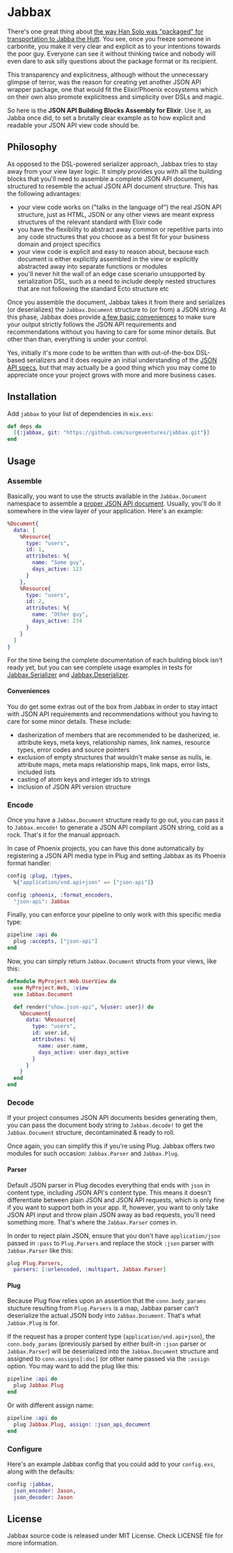 # Jabbax

There's one great thing about [the way Han Solo was "packaged" for transportation to Jabba the
Hutt][Han Solo serialization]. You see, once you freeze someone in carbonite, you make it very
clear and explicit as to your intentions towards the poor guy. Everyone can see it without thinking
twice and nobody will even dare to ask silly questions about the package format or its recipient.

This transparency and explicitness, although without the unnecessary glimpse of terror, was the
reason for creating yet another JSON API wrapper package, one that would fit the Elixir/Phoenix
ecosystems which on their own also promote explicitness and simplicity over DSLs and magic.

So here is the **JSON API Building Blocks Assembly for Elixir**. Use it, as Jabba once did, to set
a brutally clear example as to how explicit and readable your JSON API view code should be.

## Philosophy

As opposed to the DSL-powered serializer approach, Jabbax tries to stay away from your view
layer logic. It simply provides you with all the building blocks that you'll need to assemble a
complete JSON API document, structured to resemble the actual JSON API document structure. This has
the following advantages:

- your view code works on ("talks in the language of") the real JSON API structure, just as HTML,
  JSON or any other views are meant express structures of the relevant standard with Elixir code
- you have the flexibility to abstract away common or repetitive parts into any code structures
  that you choose as a best fit for your business domain and project specifics
- your view code is explicit and easy to reason about, because each document is either explicitly
  assembled in the view or explicitly abstracted away into separate functions or modules
- you'll never hit the wall of an edge case scenario unsupported by serialization DSL, such as a
  need to include deeply nested structures that are not following the standard Ecto structure etc

Once you assemble the document, Jabbax takes it from there and serializes (or deserializes) the
`Jabbax.Document` structure to (or from) a JSON string. At this phase, Jabbax does provide [a few
basic conveniences](#conveniences) to make sure your output strictly follows the JSON API
requirements and recommendations without you having to care for some minor details. But other than
than, everything is under your control.

Yes, initially it's more code to be written than with out-of-the-box DSL-based serializers and it
does require an initial understanding of the [JSON API specs][JSON API spec], but that may actually
be a good thing which you may come to appreciate once your project grows with more and more
business cases.

## Installation

Add `jabbax` to your list of dependencies in `mix.exs`:

```elixir
def deps do
  [{:jabbax, git: "https://github.com/surgeventures/jabbax.git"}]
end
```

## Usage

### Assemble

Basically, you want to use the structs available in the `Jabbax.Document` namespace to assemble a
[proper JSON API document][JSON API spec]. Usually, you'll do it somewhere in the view layer of
your application. Here's an example:

```elixir
%Document{
  data: [
    %Resource{
      type: "users",
      id: 1,
      attributes: %{
        name: "Some guy",
        days_active: 123
      }
    },
    %Resource{
      type: "users",
      id: 2,
      attributes: %{
        name: "Other guy",
        days_active: 234
      }
    }
  ]
}
```

For the time being the complete documentation of each building block isn't ready yet, but you can
see complete usage examples in tests for [Jabbax.Serializer](./test/jabbax/serializer_test.exs) and
[Jabbax.Deserializer](./test/jabbax/deserializer_test.exs).

#### Conveniences

You do get some extras out of the box from Jabbax in order to stay intact with JSON API
requirements and recommendations without you having to care for some minor details. These include:

- dasherization of members that are recommended to be dasherized, ie. attribute keys, meta keys,
  relationship names, link names, resource types, error codes and source pointers
- exclusion of empty structures that wouldn't make sense as nulls, ie. attribute maps, meta maps
  relationship maps, link maps, error lists, included lists
- casting of atom keys and integer ids to strings
- inclusion of JSON API version structure

### Encode

Once you have a `Jabbax.Document` structure ready to go out, you can pass it to `Jabbax.encode!`
to generate a JSON API compilant JSON string, cold as a rock. That's it for the manual approach.

In case of Phoenix projects, you can have this done automatically by registering a JSON API media
type in Plug and setting Jabbax as its Phoenix format handler:

```elixir
config :plug, :types,
  %{"application/vnd.api+json" => ["json-api"]}

config :phoenix, :format_encoders,
  "json-api": Jabbax
```

Finally, you can enforce your pipeline to only work with this specific media type:

```elixir
pipeline :api do
  plug :accepts, ["json-api"]
end
```

Now, you can simply return `Jabbax.Document` structs from your views, like this:

```elixir
defmodule MyProject.Web.UserView do
  use MyProject.Web, :view
  use Jabbax.Document

  def render("show.json-api", %{user: user}) do
    %Document{
      data: %Resource{
        type: "users",
        id: user.id,
        attributes: %{
          name: user.name,
          days_active: user.days_active
        }
      }
    }
  end
end
```

### Decode

If your project consumes JSON API documents besides generating them, you can pass the document body
string to `Jabbax.decode!` to get the `Jabbax.Document` structure, decontaminated & ready to roll.

Once again, you can simplify this if you're using Plug. Jabbax offers two modules for such
occasion: `Jabbax.Parser` and `Jabbax.Plug`.

#### Parser

Default JSON parser in Plug decodes everything that ends with `json` in content type, including
JSON API's content type. This means it doesn't differentiate between plain JSON and JSON API
requests, which is only fine if you want to support both in your app. If, however, you want to only
take JSON API input and throw plain JSON away as bad requests, you'll need something more. That's
where the `Jabbax.Parser` comes in.

In order to reject plain JSON, ensure that you don't have `application/json` passed in `:pass` to
`Plug.Parsers` and replace the stock `:json` parser with `Jabbax.Parser` like this:

```elixir
plug Plug.Parsers,
  parsers: [:urlencoded, :multipart, Jabbax.Parser]
```

#### Plug

Because Plug flow relies upon an assertion that the `conn.body_params` stucture resulting from
`Plug.Parsers` is a map, Jabbax parser can't deserialize the actual JSON body into
`Jabbax.Document`. That's what `Jabbax.Plug` is for.

If the request has a proper content type (`application/vnd.api+json`), the `conn.body_params`
(previously parsed by either built-in `:json` parser or `Jabbax.Parser`) will be deserialized into
the `Jabbax.Document` structure and assigned to `conn.assigns[:doc]` (or other name passed via the
`:assign` option. You may want to add the plug like this:

```elixir
pipeline :api do
  plug Jabbax.Plug
end
```

Or with different assign name:

```elixir
pipeline :api do
  plug Jabbax.Plug, assign: :json_api_document
end
```

### Configure

Here's an example Jabbax config that you could add to your `config.exs`, along with the defaults:

```elixir
config :jabbax,
  json_encoder: Jason,
  json_decoder: Jason
```

## License

Jabbax source code is released under MIT License. Check LICENSE file for more information.

[Han Solo serialization]: https://www.youtube.com/watch?v=qND0aIXOLbw
[JSON API spec]: http://jsonapi.org/format
